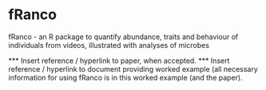 fRanco
=============================================================================

fRanco - an R package to quantify abundance, traits and behaviour of individuals from videos, illustrated with analyses of microbes


*** Insert reference / hyperlink to paper, when accepted.
*** Insert reference / hyperlink to document providing worked example (all necessary information for using fRanco is in this worked example (and the paper).
